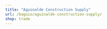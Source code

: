 ```yaml
---
title: "Aguinalde Construction Supply"
url: /baguio/aguinalde-construction-supply/
shop: trade
---
```

